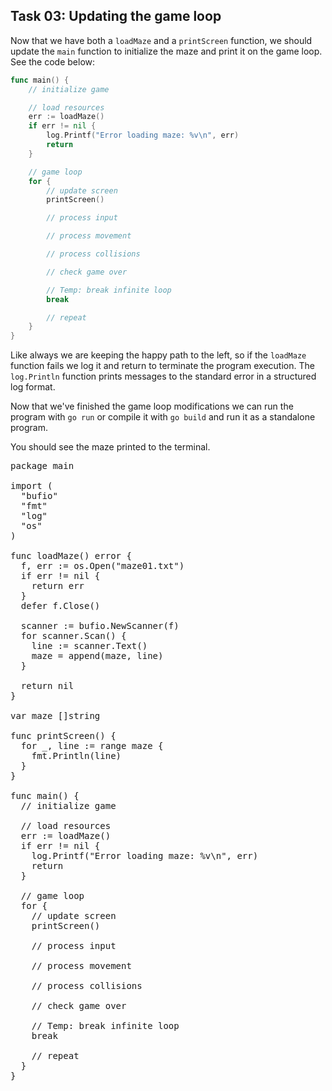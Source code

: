 ## Task 03: Updating the game loop

Now that we have both a `loadMaze` and a `printScreen` function, we should update the `main` function to initialize the maze and print it on the game loop. See the code below:

```go
func main() {
    // initialize game

    // load resources
    err := loadMaze()
    if err != nil {
        log.Printf("Error loading maze: %v\n", err)
        return
    }

    // game loop
    for {
        // update screen
        printScreen()

        // process input

        // process movement

        // process collisions

        // check game over

        // Temp: break infinite loop
        break

        // repeat
    }
}
```

Like always we are keeping the happy path to the left, so if the `loadMaze` function fails we log it and return to terminate the program execution. The `log.Println` function prints messages to the standard error in a structured log format.

Now that we've finished the game loop modifications we can run the program with `go run` or compile it with `go build` and run it as a standalone program.

You should see the maze printed to the terminal.

<pre class="file" data-filename="/work/packgo/main.go" data-target="replace">
package main

import (
  "bufio"
  "fmt"
  "log"
  "os"
)

func loadMaze() error {
  f, err := os.Open("maze01.txt")
  if err != nil {
    return err
  }
  defer f.Close()

  scanner := bufio.NewScanner(f)
  for scanner.Scan() {
    line := scanner.Text()
    maze = append(maze, line)
  }

  return nil
}

var maze []string

func printScreen() {
  for _, line := range maze {
    fmt.Println(line)
  }
}

func main() {
  // initialize game

  // load resources
  err := loadMaze()
  if err != nil {
    log.Printf("Error loading maze: %v\n", err)
    return
  }

  // game loop
  for {
    // update screen
    printScreen()

    // process input

    // process movement

    // process collisions

    // check game over

    // Temp: break infinite loop
    break

    // repeat
  }
}
</pre>
